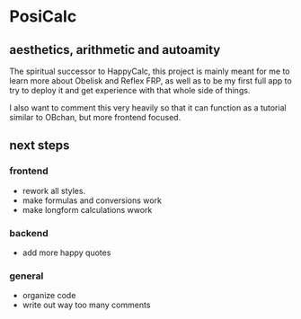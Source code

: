 # PosiCalc
## aesthetics, arithmetic and autoamity

The spiritual successor to HappyCalc, this project is mainly meant for me to learn more about Obelisk and Reflex FRP, as well as to be my first full app to try to deploy it and get experience with that whole side of things.

I also want to comment this very heavily so that it can function as a tutorial similar to OBchan, but more frontend focused.

## next steps
### frontend
- rework all styles.
- make formulas and conversions work
- make longform calculations wwork
### backend
- add more happy quotes
### general
- organize code
- write out way too many comments

